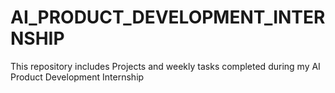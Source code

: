 # AI_PRODUCT_DEVELOPMENT_INTERNSHIP
This repository includes Projects and weekly tasks completed during my AI Product Development Internship 

